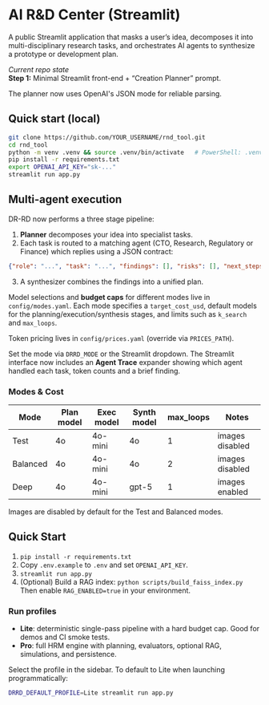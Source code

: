 # AI R&D Center (Streamlit)

A public Streamlit application that masks a user’s idea, decomposes it into
multi-disciplinary research tasks, and orchestrates AI agents to synthesize a
prototype or development plan.

_Current repo state_  
**Step 1:** Minimal Streamlit front-end + “Creation Planner” prompt.

The planner now uses OpenAI's JSON mode for reliable parsing.

## Quick start (local)

```bash
git clone https://github.com/YOUR_USERNAME/rnd_tool.git
cd rnd_tool
python -m venv .venv && source .venv/bin/activate   # PowerShell: .venv\Scripts\activate
pip install -r requirements.txt
export OPENAI_API_KEY="sk-..."
streamlit run app.py
```

## Multi-agent execution

DR-RD now performs a three stage pipeline:

1. **Planner** decomposes your idea into specialist tasks.
2. Each task is routed to a matching agent (CTO, Research, Regulatory or Finance) which replies using a JSON contract:

```json
{"role": "...", "task": "...", "findings": [], "risks": [], "next_steps": []}
```

3. A synthesizer combines the findings into a unified plan.

Model selections and **budget caps** for different modes live in `config/modes.yaml`.
Each mode specifies a `target_cost_usd`, default models for the planning/execution/synthesis stages,
and limits such as `k_search` and `max_loops`.

Token pricing lives in `config/prices.yaml` (override via `PRICES_PATH`).

Set the mode via `DRRD_MODE` or the Streamlit dropdown. The Streamlit interface now includes an **Agent Trace** expander showing which agent handled each task, token counts and a brief finding.

### Modes & Cost

| Mode     | Plan model | Exec model  | Synth model | max_loops | Notes |
|----------|------------|-------------|-------------|-----------|-------|
| Test     | 4o         | 4o-mini     | 4o          | 1         | images disabled |
| Balanced | 4o         | 4o-mini     | 4o          | 2         | images disabled |
| Deep     | 4o         | 4o-mini     | gpt-5       | 1         | images enabled |

Images are disabled by default for the Test and Balanced modes.

## Quick Start
1) `pip install -r requirements.txt`
2) Copy `.env.example` to `.env` and set `OPENAI_API_KEY`.
3) `streamlit run app.py`
4) (Optional) Build a RAG index: `python scripts/build_faiss_index.py`
   Then enable `RAG_ENABLED=true` in your environment.

### Run profiles

- **Lite**: deterministic single-pass pipeline with a hard budget cap. Good for demos and CI smoke tests.
- **Pro**: full HRM engine with planning, evaluators, optional RAG, simulations, and persistence.

Select the profile in the sidebar. To default to Lite when launching programmatically:

```bash
DRRD_DEFAULT_PROFILE=Lite streamlit run app.py
```
